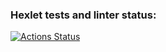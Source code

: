 ### Hexlet tests and linter status:
[![Actions Status](https://github.com/NMorphey/python-project-83/actions/workflows/hexlet-check.yml/badge.svg)](https://github.com/NMorphey/python-project-83/actions)